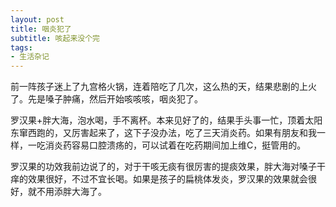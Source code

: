 ```yaml
---
layout: post
title: 咽炎犯了  
subtitle: 咳起来没个完
tags:
- 生活杂记
---
```


前一阵孩子迷上了九宫格火锅，连着陪吃了几次，这么热的天，结果悲剧的上火了。先是嗓子肿痛，然后开始咳咳咳，咽炎犯了。

罗汉果+胖大海，泡水喝，手不离杯。本来见好了的，结果手头事一忙，顶着太阳东窜西跑的，又厉害起来了，这下子没办法，吃了三天消炎药。如果有朋友和我一样，一吃消炎药容易口腔溃疡的，可以试着在吃药期间加上维C，挺管用的。

罗汉果的功效我前边说了的，对于干咳无痰有很厉害的提痰效果，胖大海对嗓子干痒的效果很好，不过不宜长喝。如果是孩子的扁桃体发炎，罗汉果的效果就会很好，就不用添胖大海了。


